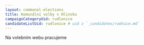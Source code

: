 ```yaml
---
layout: communal-elections
title: Komunální volby v Hlinsku
campaignCategoryUid: rudlonice
candidateListUid: rudlonice # uid z `_candidates/radnice.md`
---
```



Na volebním webu pracujeme
